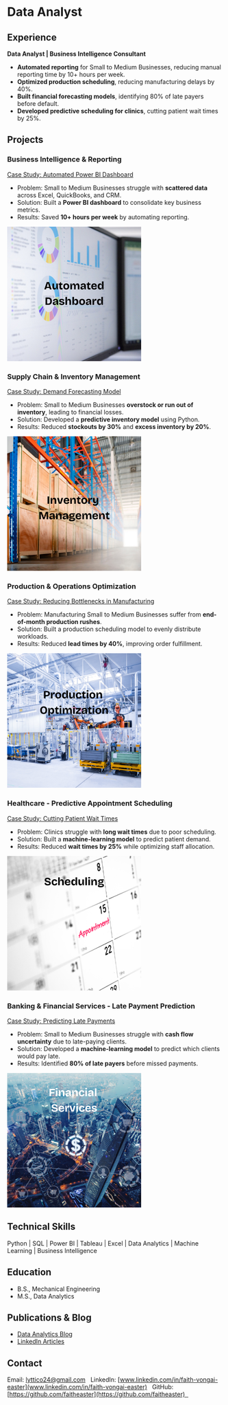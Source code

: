 # Data Analyst

## Experience  
**Data Analyst | Business Intelligence Consultant**
- **Automated reporting** for Small to Medium Businesses, reducing manual reporting time by 10+ hours per week.  
- **Optimized production scheduling**, reducing manufacturing delays by 40%.  
- **Built financial forecasting models**, identifying 80% of late payers before default.  
- **Developed predictive scheduling for clinics**, cutting patient wait times by 25%.  

## Projects  

### Business Intelligence & Reporting
[ Case Study: Automated Power BI Dashboard](#)  

- Problem: Small to Medium Businesses struggle with **scattered data** across Excel, QuickBooks, and CRM.  
- Solution: Built a **Power BI dashboard** to consolidate key business metrics.  
- Results: Saved **10+ hours per week** by automating reporting.  

![Power BI Dashboard](/assets/img/PowerBI.png)  


### Supply Chain & Inventory Management  
[ Case Study: Demand Forecasting Model](#)  

- Problem: Small to Medium Businesses **overstock or run out of inventory**, leading to financial losses.  
- Solution: Developed a **predictive inventory model** using Python.  
- Results: Reduced **stockouts by 30%** and **excess inventory by 20%**.  

![Inventory Optimization](/assets/img/Inventory.png)  


### Production & Operations Optimization
[ Case Study: Reducing Bottlenecks in Manufacturing](#)  

- Problem: Manufacturing Small to Medium Businesses suffer from **end-of-month production rushes**.  
- Solution: Built a production scheduling model to evenly distribute workloads.  
- Results: Reduced **lead times by 40%**, improving order fulfillment.  

![Production Scheduling](/assets/img/Production.png)  


### Healthcare - Predictive Appointment Scheduling  
[ Case Study: Cutting Patient Wait Times](#)  

- Problem: Clinics struggle with **long wait times** due to poor scheduling.  
- Solution: Built a **machine-learning model** to predict patient demand.  
- Results: Reduced **wait times by 25%** while optimizing staff allocation.  

![Healthcare Scheduling](/assets/img/Health.png)  


### Banking & Financial Services - Late Payment Prediction 
[ Case Study: Predicting Late Payments](#)  

- Problem: Small to Medium Businesses struggle with **cash flow uncertainty** due to late-paying clients.  
- Solution: Developed a **machine-learning model** to predict which clients would pay late.  
- Results: Identified **80% of late payers** before missed payments.  

![Financial Analytics](/assets/img/Finance.png)   

## Technical Skills
Python | SQL | Power BI | Tableau | Excel | Data Analytics | Machine Learning | Business Intelligence

## Education
- B.S., Mechanical Engineering  
- M.S., Data Analytics  

## Publications & Blog  
- [Data Analytics Blog](https://medium.com/@faith)  
- [LinkedIn Articles](https://linkedin.com/in/faith)  



## Contact 
 Email: lyttico24@gmail.com  
LinkedIn: [www.linkedin.com/in/faith-vongai-easter](www.linkedin.com/in/faith-vongai-easter)  
GitHub: [https://github.com/faitheaster](https://github.com/faitheaster)  
